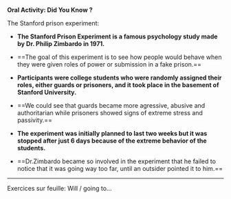 
**Oral Activity: Did You Know ?**

The Stanford prison experiment:

- **The Stanford Prison Experiment is a famous psychology study made by Dr. Philip Zimbardo in 1971.**

- ==The goal of this experiment is to see how people would behave when they were given roles of power or submission in a fake prison.==

- **Participants were college students who were randomly assigned their roles, either guards or prisoners, and it took place in the basement of Stanford University.**

- ==We could see that guards became more agressive, abusive and authoritarian while prisoners showed signs of extreme stress and passivity.==

- **The experiment was initially planned to last two weeks but it was stopped after just 6 days because of the extreme behavior of the students.**

- ==Dr.Zimbardo became so involved in the experiment that he failed to notice that it was going way too far, until an outsider pointed it to him.==

-----------------------------------------------

Exercices sur feuille:
Will / going to...
